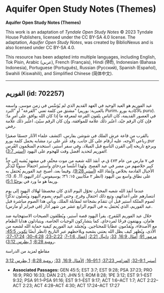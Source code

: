 # Aquifer Open Study Notes (Themes)

**Aquifer Open Study Notes (Themes)**

This work is an adaptation of *Tyndale Open Study Notes* © 2023 Tyndale House Publishers, licensed under the CC BY\-SA 4\.0 license. The adaptation, *Aquifer Open Study Notes*, was created by BiblioNexus and is also licensed under CC BY\-SA 4\.0\.

This resource has been adapted into multiple languages, including English, Tok Pisin, Arabic (عربي), French (Français), Hindi (हिंदी), Indonesian (Bahasa Indonesia), Portuguese (Português), Russian (Русский), Spanish (Español), Swahili (Kiswahili), and Simplified Chinese (简体中文).



--------------------------------

## الفوريم (id: 702257)

عيد الفوريم هو العيد الوحيد في العهد القديم الذي لم يُؤسَّس في زمن موسى. واسمه مشتق من كلمة تعني "القرعة" أو "النرد" (بالعبرية: *بوريم* *Purim*، بالأكادية *بورو* *puru*). في العصور القديمة، كان الناس يلقون القرعة لمعرفة ما إذا كان الله يوافق على أمرٍ ما؛ فإن كان الرقم جيّد، اعتُبر ذلك علامة للموافقة، وإن كان الرقم سيّئ، اعتُبر ذلك علامة رفض.

بالقرب من قاعة عرش الملك في شوشن بفارس، اكتشف علماء الآثار جسمًا صغيرًا رباعي الأوجه، عليه أرقام على كل جانب. وقد عُثر على نرد مشابه يحمل كلمة *بورو pur* ويرجع تاريخه إلى القرن التاسع قبل الميلاد. وفي سفر أستير، استخدم المنجّمون الفُرس *الفوريم* لتحديد أفضل وقت للهجوم على اليهود ([أستير 3:7](https://ref.ly/Esth3:7)).

في ٧ مارس من عام ٤٧٣ ق.م، أنقذ الله شعبه من موت محتَّم، في مشهد يُشبه إلى حدٍّ كبير خلاصهم من مصر في عيد الفصح. ولهذا أسَّسا مردخاي وأستير احتفالًا سنويًّا ليُذكِّر الأجيال القادمة بخلاص وإنقاذ الله ([أستير 9:28](https://ref.ly/Esth9:28)). وفيما بعد، أصبح عيد الفوريم يُحتفل به على نطاق واسع بين اليهود (انظر ٢ مكابيين ١٥: ٣٦؛ يوسيفوس، *آثار اليهود* 11\. 6\. 13؛ وربما هو ما ورد في [يوحنّا 5:1](https://ref.ly/John5:1)).

عندما أنقذ الله شعبه المختار، تحوّل اليوم الذي كان مخصصًا لهلاك اليهود إلى يوم انتصارهم على أعدائهم، وتبِع ذلك احتفال وفرح. وحتى اليوم، يصوم اليهود ويُصلّون تذكّرًا لصوم الملكة أستير قبل أن تتقدّم بشجاعة لمقابلة الملك. ويأتي هذا الصوم مباشرة قبل عيد الفوريم، الذي يُحتفل به في اليوم الرابع عشر من شهر آذار (في فبراير أو مارس).

خلال عيد الفوريم المُفرِح، يقرأ اليهود قصة أستير، ويُطلقون الصيحات الاستهجانية ضد هامان، ويهتفون فرحًا لمردخاي. كما يتشاركون الوجبات الخاصة، ويتبادلون هدايا الطعام مع الأصدقاء، ويُقدّمون عطايا للمحتاجين. ويُجسّد عيد الفوريم كيفية حماية الله لشعبه من الأذى، ويُظهِر كيف يظل الله يعتني بشعبه ويلاحظهم عبر التاريخ (انظر أيضًا [تكوين 45:5](https://ref.ly/Gen45:5); [مزمور 91](https://ref.ly/Ps91:1-Ps91:16); [أمثال 16:9](https://ref.ly/Prov16:9), [33](https://ref.ly/Prov16:33); [دانيآل 2:21](https://ref.ly/Dan2:21); [أعمال 1:6–7](https://ref.ly/Acts1:6-Acts1:7); [2:22–23](https://ref.ly/Acts2:22-Acts2:23); [4:28–30](https://ref.ly/Acts4:28-Acts4:30); [17:24–27](https://ref.ly/Acts17:24-Acts17:27); [رومية 8:28](https://ref.ly/Rom8:28); [1 بطرس 3:12](https://ref.ly/1Pet3:12)).

مقاطع لمزيد من الدراسة

[أستير 9:1–32](https://ref.ly/Esth9:1-Esth9:32); [المزامير 37:23](https://ref.ly/Ps37:23); [91:1–16](https://ref.ly/Ps91:1-Ps91:16); [الأمثال 16:9](https://ref.ly/Prov16:9), [33](https://ref.ly/Prov16:33); [رومية 8:28](https://ref.ly/Rom8:28); [1 بطرس 3:12](https://ref.ly/1Pet3:12)

* **Associated Passages:** GEN 45:5; EST 3:7; EST 9:28; PSA 37:23; PRO 16:9; PRO 16:33; DAN 2:21; JHN 5:1; ROM 8:28; 1PE 3:12; EST 9:1–EST 9:32; PSA 91:1–PSA 91:16; EST 9:1–EST 9:17; ACT 1:6–ACT 1:7; ACT 2:22–ACT 2:23; ACT 4:28–ACT 4:30; ACT 17:24–ACT 17:27

